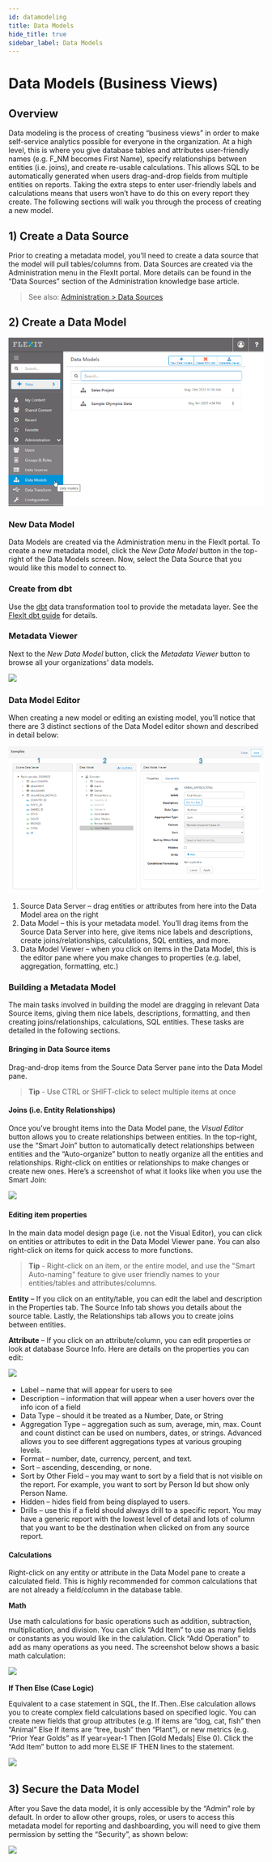```yaml
---
id: datamodeling
title: Data Models
hide_title: true
sidebar_label: Data Models
---
```


# Data Models (Business Views)

## Overview

Data modeling is the process of creating “business views” in order to make self-service analytics possible for everyone in the organization. At a high level, this is where you give database tables and attributes user-friendly names (e.g. F_NM becomes First Name), specify relationships between entities (i.e. joins), and create re-usable calculations. This allows SQL to be automatically generated when users drag-and-drop fields from multiple entities on reports. Taking the extra steps to enter user-friendly labels and calculations means that users won’t have to do this on every report they create. The following sections will walk you through the process of creating a new model.

## 1) Create a Data Source

Prior to creating a metadata model, you’ll need to create a data source that the model will pull tables/columns from. Data Sources are created via the Administration menu in the FlexIt portal. More details can be found in the  “Data Sources” section of the Administration knowledge base article.

> See also: [Administration > Data Sources](administration.md#data-sources)


## 2) Create a Data Model

![](/img/datamodel/datamodel_admin.png)

### New Data Model

Data Models are created via the Administration menu in the FlexIt portal. To create a new metadata model, click the *New Data Model* button in the top-right of the Data Models screen. Now, select the Data Source that you would like this model to connect to.

### Create from dbt

Use the [dbt](https://getdbt.com) data transformation tool to provide the metadata layer. See the [FlexIt dbt guide](dbt) for details.

### Metadata Viewer

Next to the *New Data Model* button, click the *Metadata Viewer* button to browse all your organizations' data models.

![](/img/datamodel/viewer.png)

### Data Model Editor

When creating a new model or editing an existing model, you’ll notice that there are 3 distinct sections of the Data Model editor shown and described in detail below:

![](/img/datamodel/editor.png)

1.  Source Data Server – drag entities or attributes from here into the Data Model area on the right
2.  Data Model – this is your metadata model. You’ll drag items from the Source Data Server into here, give items nice labels and descriptions, create joins/relationships, calculations, SQL entities, and more.
3.  Data Model Viewer – when you click on items in the Data Model, this is the editor pane where you make changes to properties (e.g. label, aggregation, formatting, etc.)

### Building a Metadata Model

The main tasks involved in building the model are dragging in relevant Data Source items, giving them nice labels, descriptions, formatting, and then creating joins/relationships, calculations, SQL entities. These tasks are detailed in the following sections.

#### Bringing in Data Source items

Drag-and-drop items from the Source Data Server pane into the Data Model pane.

> **Tip** - Use CTRL or SHIFT-click to select multiple items at once

#### Joins (i.e. Entity Relationships)

Once you’ve brought items into the Data Model pane, the *Visual Editor* button allows you to create relationships between entities. In the top-right, use the “Smart Join” button to automatically detect relationships between entities and the “Auto-organize” button to neatly organize all the entities and relationships. Right-click on entities or relationships to make changes or create new ones. Here’s a screenshot of what it looks like when you use the Smart Join:

![](/img/datamodel/er_diagram.png)

#### Editing item properties

In the main data model design page (i.e. not the Visual Editor), you can click on entities or attributes to edit in the Data Model Viewer pane. You can also right-click on items for quick access to more functions.

> **Tip** - Right-click on an item, or the entire model, and use the "Smart Auto-naming" feature to give user friendly names to your entities/tables and attributes/columns.

**Entity** – If you click on an entity/table, you can edit the label and description in the Properties tab. The Source Info tab shows you details about the source table. Lastly, the Relationships tab allows you to create joins between entities.

**Attribute** – If you click on an attribute/column, you can edit properties or look at database Source Info. Here are details on the properties you can edit:

![](/img/datamodel/attribute.png)

*   Label – name that will appear for users to see
*   Description – information that will appear when a user hovers over the info icon of a field
*   Data Type – should it be treated as a Number, Date, or String
*   Aggregation Type – aggregation such as sum, average, min, max. Count and count distinct can be used on numbers, dates, or strings. Advanced allows you to see different aggregations types at various grouping levels.
*   Format – number, date, currency, percent, and text.
*   Sort – ascending, descending, or none.
*   Sort by Other Field – you may want to sort by a field that is not visible on the report. For example, you want to sort by Person Id but show only Person Name.
*   Hidden – hides field from being displayed to users.
*   Drills – use this if a field should always drill to a specific report. You may have a generic report with the lowest level of detail and lots of column that you want to be the destination when clicked on from any source report.

#### Calculations

Right-click on any entity or attribute in the Data Model pane to create a calculated field. This is highly recommended for common calculations that are not already a field/column in the database table.

**Math**

Use math calculations for basic operations such as addition, subtraction, multiplication, and division. You can click “Add Item” to use as many fields or constants as you would like in the calulation. Click “Add Operation” to add as many operations as you need. The screenshot below shows a basic math calculation:

![](/img/datamodel/math.png)

**If Then Else (Case Logic)**

Equivalent to a case statement in SQL, the If..Then..Else calculation allows you to create complex field calculations based on specified logic. You can create new fields that group attributes (e.g. If items are “dog, cat, fish” then “Animal” Else If items are “tree, bush” then “Plant”), or new metrics (e.g. “Prior Year Golds” as If year=year-1 Then [Gold Medals] Else 0). Click the “Add Item” button to add more ELSE IF THEN lines to the statement.

![](/img/datamodel/calculate.png)

## 3) Secure the Data Model

After you Save the data model, it is only accessible by the “Admin” role by default. In order to allow other groups, roles, or users to access this metadata model for reporting and dashboarding, you will need to give them permission by setting the “Security”, as shown below:

![](/img/datamodel/security.png)
